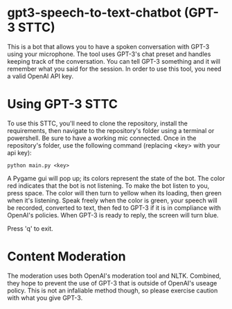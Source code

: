 # gpt3-speech-to-text-chatbot (GPT-3 STTC)

This is a bot that allows you to have a spoken conversation with GPT-3 using your microphone. The tool uses GPT-3's chat preset and handles keeping track of the conversation. You can tell GPT-3 something and it will remember what you said for the session. In order to use this tool, you need a valid OpenAI API key.

# Using GPT-3 STTC

To use this STTC, you'll need to clone the repository, install the requirements, then navigate to the repository's folder using a terminal or powershell.
Be sure to have a working mic connected. Once in the repository's folder, use the following command (replacing \<key\> with your api key):

    python main.py <key>
    
A Pygame gui will pop up; its colors represent the state of the bot. The color red indicates that the bot is not listening. To make the bot listen to you,
press space. The color will then turn to yellow when its loading, then green when it's listening. Speak freely when the color is green, your speech will
be recorded, converted to text, then fed to GPT-3 if it is in compliance with OpenAI's policies. When GPT-3 is ready to reply, the screen will turn blue.

Press 'q' to exit.

# Content Moderation

The moderation uses both OpenAI's moderation tool and NLTK. Combined, they hope to prevent the use of GPT-3 that is outside of OpenAI's useage policy.
This is not an infaliable method though, so please exercise caution with what you give GPT-3.
